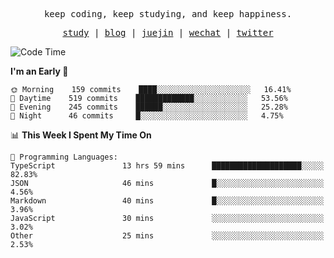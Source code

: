 <p align="center">
  <samp>
    <span>keep coding, keep studying, and keep happiness.</span>
  </samp>
</p>

<p align="center">
  <samp>
    <a href="https://github.com/ouduidui/fe-study">study</a> |
    <a href="https://deweyou.me">blog</a>  |
    <a href="https://juejin.cn/user/4309700183594366">juejin</a> |
    <a href="https://user-images.githubusercontent.com/54696834/165071004-6509e3f2-90c3-448c-9d92-3da42b0c2021.jpeg">wechat</a> |
    <a href="https://twitter.com/ouduidui">twitter</a>
  </samp>
</p>

<!--START_SECTION:waka-->
![Code Time](http://img.shields.io/badge/Code%20Time-2%2C257%20hrs%2020%20mins-blue)

**I'm an Early 🐤** 

```text
🌞 Morning    159 commits    ████░░░░░░░░░░░░░░░░░░░░░   16.41% 
🌆 Daytime    519 commits    █████████████░░░░░░░░░░░░   53.56% 
🌃 Evening    245 commits    ██████░░░░░░░░░░░░░░░░░░░   25.28% 
🌙 Night      46 commits     █░░░░░░░░░░░░░░░░░░░░░░░░   4.75%

```


📊 **This Week I Spent My Time On** 

```text
💬 Programming Languages: 
TypeScript               13 hrs 59 mins      ████████████████████░░░░░   82.83% 
JSON                     46 mins             █░░░░░░░░░░░░░░░░░░░░░░░░   4.56% 
Markdown                 40 mins             █░░░░░░░░░░░░░░░░░░░░░░░░   3.96% 
JavaScript               30 mins             ░░░░░░░░░░░░░░░░░░░░░░░░░   3.02% 
Other                    25 mins             ░░░░░░░░░░░░░░░░░░░░░░░░░   2.53%

```


<!--END_SECTION:waka-->
